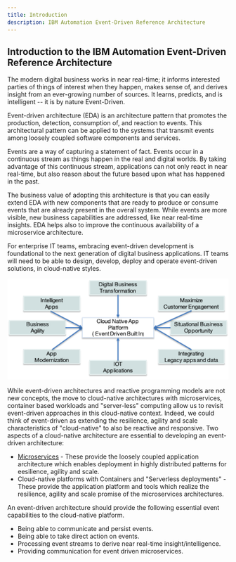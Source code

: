 ```yaml
---
title: Introduction
description: IBM Automation Event-Driven Reference Architecture
---
```


## Introduction to the IBM Automation Event-Driven Reference Architecture

The modern digital business works in near real-time; it informs interested parties of things of interest when they happen, makes sense of, and derives insight from an ever-growing number of sources. It learns, predicts, and is intelligent -- it is by nature Event-Driven.

Event-driven architecture (EDA) is an architecture pattern that promotes the production, detection, consumption of, and reaction to events. This architectural pattern can be applied to the systems that transmit events among loosely coupled software components and services.

Events are a way of capturing a statement of fact.  Events occur in a continuous stream as things happen in the real and digital worlds.  By taking advantage of this continuous stream, applications can not only react in near real-time, but also reason about the future based upon what has happened in the past.

The business value of adopting this architecture is that you can easily extend EDA with new components that are ready to produce or consume events that are already present in the overall system. While events are more visible, new business capabilities are addressed, like near real-time insights. EDA helps also to improve the continuous availability of a microservice architecture.

For enterprise IT teams, embracing event-driven development is foundational to the next generation of digital business applications. IT teams will need to be able to design, develop, deploy and operate event-driven solutions, in cloud-native styles.

![0](./images/modern-app.png)

While event-driven architectures and reactive programming models are not new concepts, the move to cloud-native architectures with microservices, container based workloads and "server-less" computing allow us to revisit event-driven approaches in this cloud-native context.  Indeed, we could think of event-driven as extending the resilience, agility and scale characteristics of "cloud-native" to also be reactive and responsive. Two aspects of a cloud-native architecture are essential to developing an event-driven architecture:

* [Microservices](../../advantages/microservice) - These provide the loosely coupled application architecture which enables deployment in highly distributed patterns for eesilience, agility and scale.
* Cloud-native platforms with Containers and "Serverless deployments" - These provide the application platform and tools which realize the resilience, agility and scale promise of the microservices architectures.

An event-driven architecture should provide the following essential event capabilities to the cloud-native platform.

* Being able to communicate and persist events.
* Being able to take direct action on events.
* Processing event streams to derive near real-time insight/intelligence.
* Providing communication for event driven microservices.
